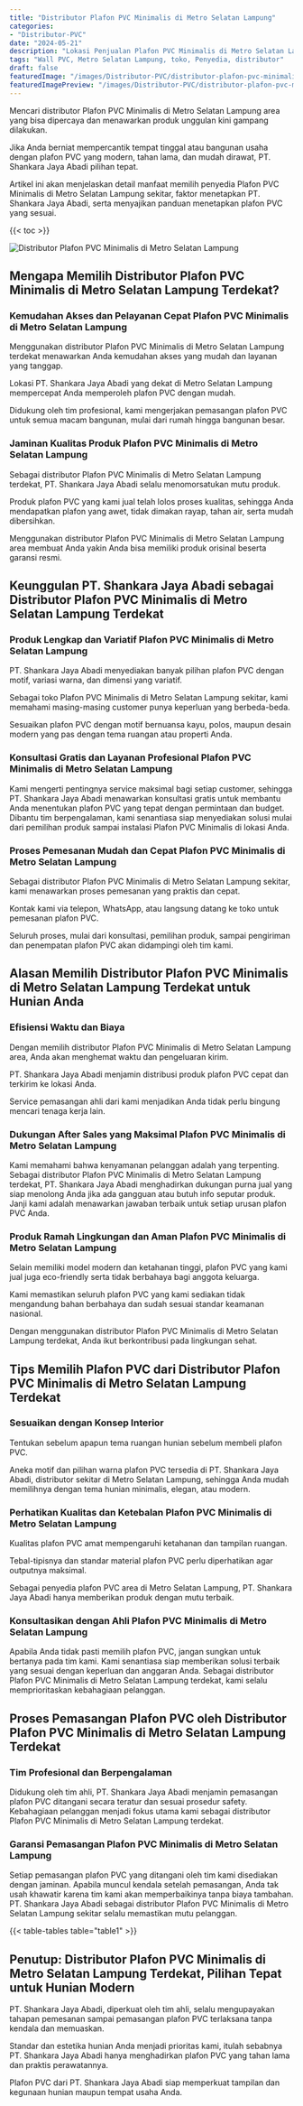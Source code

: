 ```yaml
---
title: "Distributor Plafon PVC Minimalis di Metro Selatan Lampung"
categories:
- "Distributor-PVC"
date: "2024-05-21"
description: "Lokasi Penjualan Plafon PVC Minimalis di Metro Selatan Lampung bagi tempat tinggal, perkantoran, dan ritel. Panel berkualitas, beragam motif, variasi warna elegan, dengan jasa instalasi oleh teknisi profesional dan jaminan resmi!|Servis distribusi Plafon PVC Minimalis di Metro Selatan Lampung bagi keperluan hunian, kantor, atau gerai, dengan produk terbaik dan penempatan oleh tim berpengalaman dan kepastian resmi.|Solusi Plafon PVC Minimalis di Metro Selatan Lampung yang terbukti untuk rumah, office, serta ritel, bersama material berkualitas dan instalasi dikerjakan oleh teknisi profesional serta kepastian resmi.|Penyediaan Plafon PVC Minimalis di Metro Selatan Lampung bagi rumah, kantor, dan toko, beserta produk berkualitas dan pemasangan ditangani oleh tim profesional, lengkap beserta jaminan resmi.}"
tags: "Wall PVC, Metro Selatan Lampung, toko, Penyedia, distributor"
draft: false
featuredImage: "/images/Distributor-PVC/distributor-plafon-pvc-minimalis-di-metro-selatan-lampung.png"
featuredImagePreview: "/images/Distributor-PVC/distributor-plafon-pvc-minimalis-di-metro-selatan-lampung.png"
---
```


Mencari distributor Plafon PVC Minimalis di Metro Selatan Lampung area yang bisa dipercaya dan menawarkan produk unggulan kini gampang dilakukan.

Jika Anda berniat mempercantik tempat tinggal atau bangunan usaha dengan plafon PVC yang modern, tahan lama, dan mudah dirawat, PT. Shankara Jaya Abadi pilihan tepat.

Artikel ini akan menjelaskan detail manfaat memilih penyedia Plafon PVC Minimalis di Metro Selatan Lampung sekitar, faktor menetapkan PT. Shankara Jaya Abadi, serta menyajikan panduan menetapkan plafon PVC yang sesuai.

{{< toc >}}

![Distributor Plafon PVC Minimalis di Metro Selatan Lampung](/images/Distributor-PVC/Distributor-Plafon-PVC-Minimalis-di-Metro-Selatan-Lampung.png)

## Mengapa Memilih Distributor Plafon PVC Minimalis di Metro Selatan Lampung Terdekat?

### Kemudahan Akses dan Pelayanan Cepat Plafon PVC Minimalis di Metro Selatan Lampung

Menggunakan distributor Plafon PVC Minimalis di Metro Selatan Lampung terdekat menawarkan Anda kemudahan akses yang mudah dan layanan yang tanggap.

Lokasi PT. Shankara Jaya Abadi yang dekat di Metro Selatan Lampung mempercepat Anda memperoleh plafon PVC dengan mudah.

Didukung oleh tim profesional, kami mengerjakan pemasangan plafon PVC untuk semua macam bangunan, mulai dari rumah hingga bangunan besar.

### Jaminan Kualitas Produk Plafon PVC Minimalis di Metro Selatan Lampung

Sebagai distributor Plafon PVC Minimalis di Metro Selatan Lampung terdekat, PT. Shankara Jaya Abadi selalu menomorsatukan mutu produk.

Produk plafon PVC yang kami jual telah lolos proses kualitas, sehingga Anda mendapatkan plafon yang awet, tidak dimakan rayap, tahan air, serta mudah dibersihkan.

Menggunakan distributor Plafon PVC Minimalis di Metro Selatan Lampung area membuat Anda yakin Anda bisa memiliki produk orisinal beserta garansi resmi.

## Keunggulan PT. Shankara Jaya Abadi sebagai Distributor Plafon PVC Minimalis di Metro Selatan Lampung Terdekat

### Produk Lengkap dan Variatif Plafon PVC Minimalis di Metro Selatan Lampung

PT. Shankara Jaya Abadi menyediakan banyak pilihan plafon PVC dengan motif, variasi warna, dan dimensi yang variatif.

Sebagai toko Plafon PVC Minimalis di Metro Selatan Lampung sekitar, kami memahami masing-masing customer punya keperluan yang berbeda-beda.

Sesuaikan plafon PVC dengan motif bernuansa kayu, polos, maupun desain modern yang pas dengan tema ruangan atau properti Anda.

### Konsultasi Gratis dan Layanan Profesional Plafon PVC Minimalis di Metro Selatan Lampung

Kami mengerti pentingnya service maksimal bagi setiap customer, sehingga PT. Shankara Jaya Abadi menawarkan konsultasi gratis untuk membantu Anda menentukan plafon PVC yang tepat dengan permintaan dan budget. Dibantu tim berpengalaman, kami senantiasa siap menyediakan solusi mulai dari pemilihan produk sampai instalasi Plafon PVC Minimalis di lokasi Anda.

### Proses Pemesanan Mudah dan Cepat Plafon PVC Minimalis di Metro Selatan Lampung

Sebagai distributor Plafon PVC Minimalis di Metro Selatan Lampung sekitar, kami menawarkan proses pemesanan yang praktis dan cepat.

Kontak kami via telepon, WhatsApp, atau langsung datang ke toko untuk pemesanan plafon PVC.

Seluruh proses, mulai dari konsultasi, pemilihan produk, sampai pengiriman dan penempatan plafon PVC akan didampingi oleh tim kami.

## Alasan Memilih Distributor Plafon PVC Minimalis di Metro Selatan Lampung Terdekat untuk Hunian Anda

### Efisiensi Waktu dan Biaya

Dengan memilih distributor Plafon PVC Minimalis di Metro Selatan Lampung area, Anda akan menghemat waktu dan pengeluaran kirim.

PT. Shankara Jaya Abadi menjamin distribusi produk plafon PVC cepat dan terkirim ke lokasi Anda.

Service pemasangan ahli dari kami menjadikan Anda tidak perlu bingung mencari tenaga kerja lain.

### Dukungan After Sales yang Maksimal Plafon PVC Minimalis di Metro Selatan Lampung

Kami memahami bahwa kenyamanan pelanggan adalah yang terpenting. Sebagai distributor Plafon PVC Minimalis di Metro Selatan Lampung terdekat, PT. Shankara Jaya Abadi menghadirkan dukungan purna jual yang siap menolong Anda jika ada gangguan atau butuh info seputar produk. Janji kami adalah menawarkan jawaban terbaik untuk setiap urusan plafon PVC Anda.

### Produk Ramah Lingkungan dan Aman Plafon PVC Minimalis di Metro Selatan Lampung

Selain memiliki model modern dan ketahanan tinggi, plafon PVC yang kami jual juga eco-friendly serta tidak berbahaya bagi anggota keluarga.

Kami memastikan seluruh plafon PVC yang kami sediakan tidak mengandung bahan berbahaya dan sudah sesuai standar keamanan nasional.

Dengan menggunakan distributor Plafon PVC Minimalis di Metro Selatan Lampung terdekat, Anda ikut berkontribusi pada lingkungan sehat.

## Tips Memilih Plafon PVC dari Distributor Plafon PVC Minimalis di Metro Selatan Lampung Terdekat

### Sesuaikan dengan Konsep Interior

Tentukan sebelum apapun tema ruangan hunian sebelum membeli plafon PVC.

Aneka motif dan pilihan warna plafon PVC tersedia di PT. Shankara Jaya Abadi, distributor sekitar di Metro Selatan Lampung, sehingga Anda mudah memilihnya dengan tema hunian minimalis, elegan, atau modern.

### Perhatikan Kualitas dan Ketebalan Plafon PVC Minimalis di Metro Selatan Lampung

Kualitas plafon PVC amat mempengaruhi ketahanan dan tampilan ruangan.

Tebal-tipisnya dan standar material plafon PVC perlu diperhatikan agar outputnya maksimal.

Sebagai penyedia plafon PVC area di Metro Selatan Lampung, PT. Shankara Jaya Abadi hanya memberikan produk dengan mutu terbaik.

### Konsultasikan dengan Ahli Plafon PVC Minimalis di Metro Selatan Lampung

Apabila Anda tidak pasti memilih plafon PVC, jangan sungkan untuk bertanya pada tim kami. Kami senantiasa siap memberikan solusi terbaik yang sesuai dengan keperluan dan anggaran Anda. Sebagai distributor Plafon PVC Minimalis di Metro Selatan Lampung terdekat, kami selalu memprioritaskan kebahagiaan pelanggan.

## Proses Pemasangan Plafon PVC oleh Distributor Plafon PVC Minimalis di Metro Selatan Lampung Terdekat

### Tim Profesional dan Berpengalaman

Didukung oleh tim ahli, PT. Shankara Jaya Abadi menjamin pemasangan plafon PVC ditangani secara teratur dan sesuai prosedur safety. Kebahagiaan pelanggan menjadi fokus utama kami sebagai distributor Plafon PVC Minimalis di Metro Selatan Lampung terdekat.

### Garansi Pemasangan Plafon PVC Minimalis di Metro Selatan Lampung

Setiap pemasangan plafon PVC yang ditangani oleh tim kami disediakan dengan jaminan. Apabila muncul kendala setelah pemasangan, Anda tak usah khawatir karena tim kami akan memperbaikinya tanpa biaya tambahan. PT. Shankara Jaya Abadi sebagai distributor Plafon PVC Minimalis di Metro Selatan Lampung sekitar selalu memastikan mutu pelanggan.

{{< table-tables table="table1" >}}

## Penutup: Distributor Plafon PVC Minimalis di Metro Selatan Lampung Terdekat, Pilihan Tepat untuk Hunian Modern

PT. Shankara Jaya Abadi, diperkuat oleh tim ahli, selalu mengupayakan tahapan pemesanan sampai pemasangan plafon PVC terlaksana tanpa kendala dan memuaskan.

Standar dan estetika hunian Anda menjadi prioritas kami, itulah sebabnya PT. Shankara Jaya Abadi hanya menghadirkan plafon PVC yang tahan lama dan praktis perawatannya.

Plafon PVC dari PT. Shankara Jaya Abadi siap memperkuat tampilan dan kegunaan hunian maupun tempat usaha Anda.
